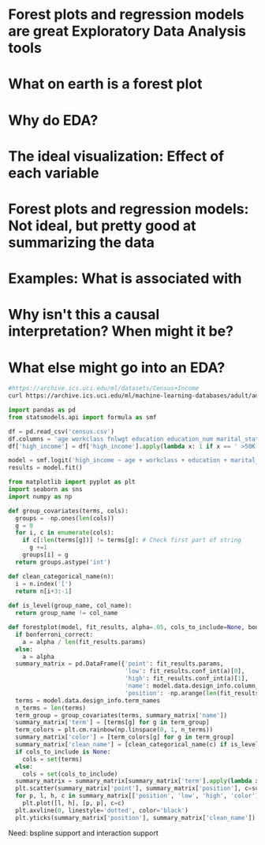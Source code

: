 # Forest plots and regression models are great Exploratory Data Analysis tools

# What on earth is a forest plot

# Why do EDA?

# The ideal visualization: Effect of each variable

# Forest plots and regression models: Not ideal, but pretty good at summarizing the data

# Examples: What is associated with

# Why isn't this a causal interpretation? When might it be?

# What else might go into an EDA?

```bash
#https://archive.ics.uci.edu/ml/datasets/Census+Income
curl https://archive.ics.uci.edu/ml/machine-learning-databases/adult/adult.data > census.csv
```

```python
import pandas as pd
from statsmodels.api import formula as smf

df = pd.read_csv('census.csv')
df.columns = 'age workclass fnlwgt education education_num marital_status occupation relationship race sex capital_gain capital_loss hours_per_week native_country high_income'.split(' ')
df['high_income'] = df['high_income'].apply(lambda x: 1 if x == ' >50K' else 0)

model = smf.logit('high_income ~ age + workclass + education + marital_status + age:workclass', df)
results = model.fit()
```

```python
from matplotlib import pyplot as plt
import seaborn as sns
import numpy as np

def group_covariates(terms, cols):
  groups = -np.ones(len(cols))
  g = 0
  for i, c in enumerate(cols):
    if c[:len(terms[g])] != terms[g]: # Check first part of string
      g +=1
    groups[i] = g
  return groups.astype('int')

def clean_categorical_name(n):
  i = n.index('[')
  return n[i+3:-1]
  
def is_level(group_name, col_name):
  return group_name != col_name

def forestplot(model, fit_results, alpha=.05, cols_to_include=None, bonferroni_correct=False):
  if bonferroni_correct:
    a = alpha / len(fit_results.params)
  else:
    a = alpha
  summary_matrix = pd.DataFrame({'point': fit_results.params,
                                 'low': fit_results.conf_int(a)[0],
                                 'high': fit_results.conf_int(a)[1],
                                 'name': model.data.design_info.column_names,
                                 'position': -np.arange(len(fit_results.params))})
  terms = model.data.design_info.term_names
  n_terms = len(terms)
  term_group = group_covariates(terms, summary_matrix['name'])
  summary_matrix['term'] = [terms[g] for g in term_group]
  term_colors = plt.cm.rainbow(np.linspace(0, 1, n_terms))
  summary_matrix['color'] = [term_colors[g] for g in term_group]
  summary_matrix['clean_name'] = [clean_categorical_name(c) if is_level(t, c) else c for t, c in summary_matrix[['term', 'name']].values]
  if cols_to_include is None:
    cols = set(terms)
  else:
    cols = set(cols_to_include)
  summary_matrix = summary_matrix[summary_matrix['term'].apply(lambda x: x in cols)]
  plt.scatter(summary_matrix['point'], summary_matrix['position'], c=summary_matrix['color'])
  for p, l, h, c in summary_matrix[['position', 'low', 'high', 'color']].values:
    plt.plot([l, h], [p, p], c=c)
  plt.axvline(0, linestyle='dotted', color='black')
  plt.yticks(summary_matrix['position'], summary_matrix['clean_name'])
```

Need: bspline support and interaction support
